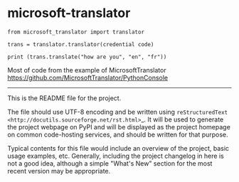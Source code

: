 microsoft-translator
=======================
```
from microsoft_translator import translator

trans = translator.translator(credential code)

print (trans.translate("how are you", "en", "fr"))
```

Most of code from the example of MicrosoftTranslator https://github.com/MicrosoftTranslator/PythonConsole


----

This is the README file for the project.

The file should use UTF-8 encoding and be written using `reStructuredText
<http://docutils.sourceforge.net/rst.html>`_. It
will be used to generate the project webpage on PyPI and will be displayed as
the project homepage on common code-hosting services, and should be written for
that purpose.

Typical contents for this file would include an overview of the project, basic
usage examples, etc. Generally, including the project changelog in here is not
a good idea, although a simple "What's New" section for the most recent version
may be appropriate.